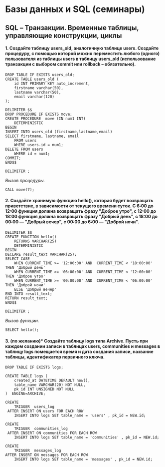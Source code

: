 # Базы данных и SQL (семинары)

## SQL – Транзакции. Временные таблицы, управляющие конструкции, циклы

#### 1. Создайте таблицу users_old, аналогичную таблице users. Создайте процедуру, с помощью которой можно переместить любого (одного) пользователя из таблицы users в таблицу users_old (использование транзакции с выбором commit или rollback – обязательно).

```
DROP TABLE IF EXISTS users_old;
CREATE TABLE users_old (
	id INT PRIMARY KEY auto_increment, 
    firstname varchar(50), 
    lastname varchar(50), 
    email varchar(120)
);

DELIMITER $$
DROP PROCEDURE IF EXISTS move;
CREATE PROCEDURE  move (IN num1 INT) 
	DETERMINISTIC
BEGIN
INSERT INTO users_old (firstname,lastname,email) 
SELECT firstname, lastname, email 
	FROM users 
	WHERE users.id = num1;
DELETE FROM users 
	WHERE id = num1;
COMMIT;
END$$

DELIMITER ;
```

*Вызов процедуры.*

```
CALL move(7);
```


#### 2. Создайте хранимую функцию hello(), которая будет возвращать приветствие, в зависимости от текущего времени суток. С 6:00 до 12:00 функция должна возвращать фразу "Доброе утро", с 12:00 до 18:00 функция должна возвращать фразу "Добрый день", с 18:00 до 00:00 — "Добрый вечер", с 00:00 до 6:00 — "Доброй ночи".

```
DELIMITER $$
CREATE FUNCTION hello() 
	RETURNS VARCHAR(25)
	DETERMINISTIC
BEGIN
DECLARE result_text VARCHAR(25);
SELECT CASE 
	WHEN CURRENT_TIME >= '12:00:00' AND  CURRENT_TIME < '18:00:00' THEN 'Добрый день'
	WHEN CURRENT_TIME >= '06:00:00' AND  CURRENT_TIME < '12:00:00' THEN 'Доброе утро'
	WHEN CURRENT_TIME >= '00:00:00' AND  CURRENT_TIME < '06:00:00' THEN 'Доброй ночи'
	ELSE 'Добрый вечер'
END INTO result_text;
RETURN result_text;
END$$

DELIMITER ;
```

*Вызов функции.*

```
SELECT hello();
```


#### 3. (по желанию)* Создайте таблицу logs типа Archive. Пусть при каждом создании записи в таблицах users, communities и messages в таблицу logs помещается время и дата создания записи, название таблицы, идентификатор первичного ключа.

```
DROP TABLE IF EXISTS logs;

CREATE TABLE logs (
    created_at DATETIME DEFAULT now(),
    table_name VARCHAR(20) NOT NULL,
    pk_id INT UNSIGNED NOT NULL
)  ENGINE=ARCHIVE;

CREATE 
    TRIGGER  users_log
 AFTER INSERT ON users FOR EACH ROW 
    INSERT INTO logs SET table_name = 'users' , pk_id = NEW.id;

CREATE 
    TRIGGER  communities_log
 AFTER INSERT ON communities FOR EACH ROW 
    INSERT INTO logs SET table_name = 'communities' , pk_id = NEW.id;

CREATE 
    TRIGGER  messages_log
AFTER INSERT ON messages FOR EACH ROW 
    INSERT INTO logs SET table_name = 'messages' , pk_id = NEW.id;
